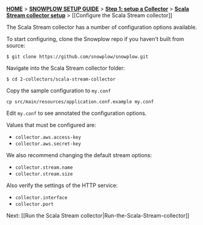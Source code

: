[**HOME**](Home) > [**SNOWPLOW SETUP GUIDE**](Setting-up-Snowplow) > [**Step 1: setup a Collector**](Setting-up-a-Collector) > [**Scala Stream collector setup**](setting-up-the-Scala-Stream-collector) > [[Configure the Scala Stream collector]]

The Scala Stream collector has a number of configuration options available.

To start configuring, clone the Snowplow repo if you haven't built
from source:

	$ git clone https://github.com/snowplow/snowplow.git

Navigate into the Scala Stream collector folder:

	$ cd 2-collectors/scala-stream-collector


Copy the sample configuration to `my.conf`

    cp src/main/resources/application.conf.example my.conf

Edit `my.conf` to see annotated the configuration options.

Values that must be configured are:

+ `collector.aws.access-key`
+ `collector.aws.secret-key`

We also recommend changing the default stream options:

+ `collector.stream.name`
+ `collector.stream.size`

Also verify the settings of the HTTP service:

+ `collector.interface`
+ `collector.port`

Next: [[Run the Scala Stream collector|Run-the-Scala-Stream-collector]]
